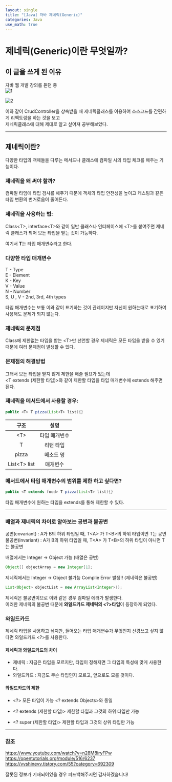 ```yaml
---
layout: single
title: "[Java] 자바 제네릭(Generic)"
categories: Java
use_math: true
---
```


# 제네릭(Generic)이란 무엇일까?

## 이 글을 쓰게 된 이유

자바 웹 개발 강의를 듣던 중  
![1](https://user-images.githubusercontent.com/77107216/182593407-b5fea8c5-927f-4f77-a0b6-2e8a837939ef.png)

![2](https://user-images.githubusercontent.com/77107216/182593435-02146b43-72de-4549-8960-b5a4def1d648.png)

이와 같이 CrudController을 상속받을 때 제네릭클래스를 이용하여 소스코드를 간편하게 리팩토링을 하는 것을 보고  
제네릭클래스에 대해 제대로 알고 싶어져 공부해보았다.

---

## 제네릭이란?

다양한 타입의 객체들을 다루는 메서드나 클래스에 컴파일 시의 타입 체크를 해주는 기능이다.

### 제네릭을 왜 써야 할까?

컴파일 타임에 타입 검사를 해주기 때문에 객체의 타입 안전성을 높이고 캐스팅과 같은 타입 변환의 번거로움이 줄어든다.

### 제네릭을 사용하는 법:

Class\<T\>, interface\<T\>와 같이 일반 클래스나 인터페이스에 \<T\>를 붙여주면 제네릭 클래스가 되어 모든 타입을 받는 것이 가능하다.

여기서 **T**는 타입 매개변수라고 한다.

### 다양한 타입 매개변수

T - Type  
E - Element  
K - Key  
V - Value  
N - Number  
S, U , V - 2nd, 3rd, 4th types

타입 매개변수는 보통 이와 같이 표기하는 것이 관례이지만 자신이 원하는대로 표기하여 사용해도 문제가 되지 않는다.

### 제네릭의 문제점

Class에 제한없는 타입을 받는 \<T\>만 선언할 경우 제네릭은 모든 타입을 받을 수 있기 때문에 여러 문제점이 발생할 수 있다.

### 문제점의 해결방법

그래서 모든 타입을 받지 않게 제한을 해줄 필요가 있는데  
\<T extends (제한할 타입)\>와 같이 제한할 타입을 타입 매개변수에 extends 해주면 된다.

### 제네릭을 메서드에서 사용할 경우:

```java
public <T> T pizza(List<T> list){}
```

|      구조      |     설명      |
| :------------: | :-----------: |
|     \<T\>      | 타입 매개변수 |
|       T        |   리턴 타입   |
|     pizza      |   메소드 명   |
| List\<T\> list |   매개변수    |

### 메서드에서 타입 매개변수의 범위를 제한 하고 싶다면?

```java
public <T extends food> T pizza(List<T> list){}
```

타입 매개변수에 원하는 타입을 extends를 통해 제한할 수 있다.

---

### 배열과 제네릭의 차이로 알아보는 공변과 불공변

공변(covariant) : A가 B의 하위 타입일 때, T\<A\> 가 T\<B\>의 하위 타입이면 T는 공변  
불공변(invariant) : A가 B의 하위 타입일 때, T\<A\> 가 T\<B\>의 하위 타입이 아니면 T는 불공변

배열에서는 Integer $\rightarrow$ Object 가능 (배열은 공변)

```java
Object[] objectArray = new Integer[1];
```

제네릭에서는 Integer $\rightarrow$ Object 불가능 Complie Error 발생!! (제네릭은 불공변)

```java
List<Object> objectList = new ArrayList<Integer>();
```

제네릭은 불공변이므로 이와 같은 경우 컴파일 에러가 발생한다.  
이러한 제네릭의 불공변 때문에 **와일드카드 제네릭의 \<?\>타입**이 등장하게 되었다.

### 와일드카드

제네릭 타입을 사용하고 싶지만, 들어오는 타입 매개변수가 무엇인지 신경쓰고 싶지 않다면 와일드카드 \<?>를 사용한다.

#### 제네릭과 와일드카드의 차이

- 제네릭 : 지금은 타입을 모르지만, 타입이 정해지면 그 타입의 특성에 맞게 사용한다.
- 와일드카드 : 지금도 무슨 타입인지 모르고, 앞으로도 모를 것이다.

#### 와일드카드의 제한

- \<?\> 모든 타입이 가능 \<? extends Objects\>와 동일

- \<? extends (제한할 타입)\> 제한할 타입과 그것의 하위 타입만 가능

- \<? super (제한할 타입)\> 제한할 타입과 그것의 상위 타입만 가능

---

### 참조

https://www.youtube.com/watch?v=n28M8iryFPw  
https://opentutorials.org/module/516/6237  
https://vvshinevv.tistory.com/55?category=692309

잘못된 정보가 기재되어있을 경우 피드백해주시면 감사하겠습니다!
